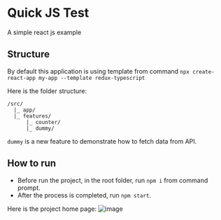 # Quick JS Test
A simple react js example

## Structure
By default this application is using template from command `npx create-react-app my-app --template redux-typescript`

Here is the folder structure:
```
/src/
  |_ app/
  |_ features/
      |_ counter/
      |_ dummy/
```

`dummy` is a new feature to demonstrate how to fetch data from API.

## How to run
- Before run the project, in the root folder, run `npm i` from command prompt.
- After the process is completed, run `npm start`.

Here is the project home page:
![image](https://user-images.githubusercontent.com/13018338/151702153-0c3749c2-f4e9-4cec-8bec-81cd5aebb73e.png)
